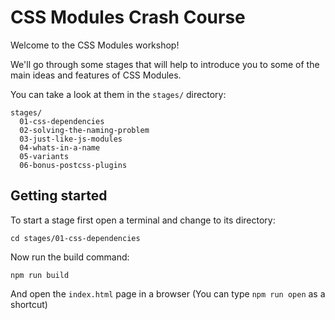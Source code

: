 # CSS Modules Crash Course

Welcome to the CSS Modules workshop!

We'll go through some stages that will help to introduce you to some of the main ideas and features of CSS Modules.

You can take a look at them in the `stages/` directory:

```
stages/
  01-css-dependencies
  02-solving-the-naming-problem
  03-just-like-js-modules
  04-whats-in-a-name
  05-variants
  06-bonus-postcss-plugins
```

## Getting started

To start a stage first open a terminal and change to its directory:

```
cd stages/01-css-dependencies
```

Now run the build command:

```
npm run build
```

And open the `index.html` page in a browser (You can type `npm run open` as a shortcut)
